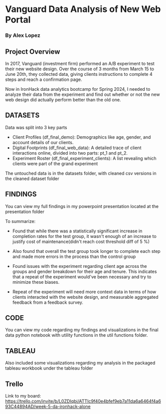 # Vanguard Data Analysis of New Web Portal

### By Alex Lopez


## Project Overview
In 2017, Vanguard (investment firm) performed an A/B experiment to test their new website design.
Over the course of 3 months from March 15 to June 20th, they collected data, giving clients instructions
to complete 4 steps and reach a confirmation page.

Now in IronHack data analytics bootcamp for Spring 2024, I needed to analyze their data from the experiment
and find out whether or not the new web design did actually perform better than the old one.


## DATASETS
Data was split into 3 key parts
- Client Profiles (df_final_demo): Demographics like age, gender, and account details of our clients.
- Digital Footprints (df_final_web_data): A detailed trace of client interactions online, divided into two parts: pt_1 and pt_2.
- Experiment Roster (df_final_experiment_clients): A list revealing which clients were part of the grand experiment

The untouched data is in the datasets folder, with cleaned csv versions in the cleaned dataset folder

## FINDINGS
You can view my full findings in my powerpoint presentation located at the presentation folder

To summarize:

- Found that while there was a statistically significant increase in completion rates for the test group, 
it wasn't enough of an increase to justify cost of maintenance(didn't reach cost threshold diff of 5 %)

- Also found that overall the test group took longer to complete each step and made more errors in the process 
than the control group

- Found issues with the experiment regarding client age across the groups and gender breakdown for their age and tenure.
  This indicates that a repeat of the experiment would've been necessary and try to minimize these biases.
  
- Repeat of the experiment will need more context data in terms of how clients interacted with the website design,
  and measurable aggregated feedback from a feedback survey.
 

## CODE
You can view my code regarding my findings and visualizations in the final data python notebook with utility
functions in the util functions folder.

## TABLEAU
Also included some visualizations regarding my analysis in the packaged tableau workbook under the tableau folder

## Trello
Link to my board:
https://trello.com/invite/b/L0ZDIqbi/ATTIc9f40e4bfef9eb7a11da6a6464f4a693C44894AD/week-5-da-ironhack-alone



  



